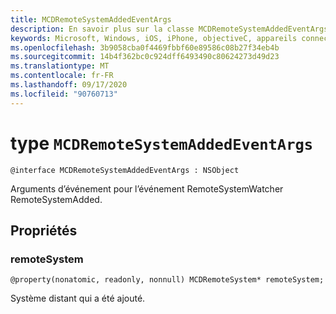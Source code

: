 ```yaml
---
title: MCDRemoteSystemAddedEventArgs
description: En savoir plus sur la classe MCDRemoteSystemAddedEventArgs. Cette classe concerne les arguments d’événement pour l’événement RemoteSystemWatcher RemoteSystemAdded.
keywords: Microsoft, Windows, iOS, iPhone, objectiveC, appareils connectés, projet Rome
ms.openlocfilehash: 3b9058cba0f4469fbbf60e89586c08b27f34eb4b
ms.sourcegitcommit: 14b4f362bc0c924dff6493490c80624273d49d23
ms.translationtype: MT
ms.contentlocale: fr-FR
ms.lasthandoff: 09/17/2020
ms.locfileid: "90760713"
---
```

# <a name="class-mcdremotesystemaddedeventargs"></a>type `MCDRemoteSystemAddedEventArgs` 

```
@interface MCDRemoteSystemAddedEventArgs : NSObject
```  
Arguments d’événement pour l’événement RemoteSystemWatcher RemoteSystemAdded.

## <a name="properties"></a>Propriétés

### <a name="remotesystem"></a>remoteSystem
`@property(nonatomic, readonly, nonnull) MCDRemoteSystem* remoteSystem;`

Système distant qui a été ajouté.